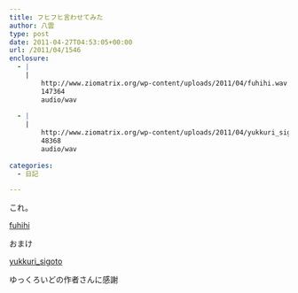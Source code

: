 ```yaml
---
title: フヒフヒ言わせてみた
author: 八雲
type: post
date: 2011-04-27T04:53:05+00:00
url: /2011/04/1546
enclosure:
  - |
    |
        http://www.ziomatrix.org/wp-content/uploads/2011/04/fuhihi.wav
        147364
        audio/wav
        
  - |
    |
        http://www.ziomatrix.org/wp-content/uploads/2011/04/yukkuri_sigoto.wav
        48368
        audio/wav
        
categories:
  - 日記

---
```

これ。
  
[fuhihi][1]

おまけ
  
[yukkuri_sigoto][2]

ゆっくろいどの作者さんに感謝

 [1]: http://www.ziomatrix.org/wp-content/uploads/2011/04/fuhihi.wav
 [2]: http://www.ziomatrix.org/wp-content/uploads/2011/04/yukkuri_sigoto.wav